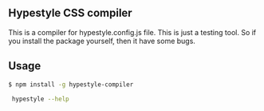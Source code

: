 ## Hypestyle CSS compiler

This is a compiler for hypestyle.config.js file. This is just a testing tool.
So if you install the package yourself, then it have some bugs.

## Usage

```bash
$ npm install -g hypestyle-compiler
```

```bash
 hypestyle --help
```
